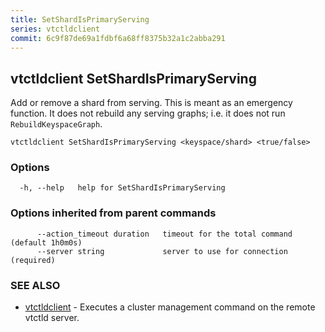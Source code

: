 ```yaml
---
title: SetShardIsPrimaryServing
series: vtctldclient
commit: 6c9f87de69a1fdbf6a68ff8375b32a1c2abba291
---
```

## vtctldclient SetShardIsPrimaryServing

Add or remove a shard from serving. This is meant as an emergency function. It does not rebuild any serving graphs; i.e. it does not run `RebuildKeyspaceGraph`.

```
vtctldclient SetShardIsPrimaryServing <keyspace/shard> <true/false>
```

### Options

```
  -h, --help   help for SetShardIsPrimaryServing
```

### Options inherited from parent commands

```
      --action_timeout duration   timeout for the total command (default 1h0m0s)
      --server string             server to use for connection (required)
```

### SEE ALSO

* [vtctldclient](../)	 - Executes a cluster management command on the remote vtctld server.

